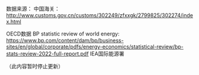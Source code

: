 数据来源：
中国海关：
http://www.customs.gov.cn/customs/302249/zfxxgk/2799825/302274/index.html

OECD数据
BP statistic review of world energy:
https://www.bp.com/content/dam/bp/business-sites/en/global/corporate/pdfs/energy-economics/statistical-review/bp-stats-review-2022-full-report.pdf
IEA国际能源署

（此内容暂时停止更新）